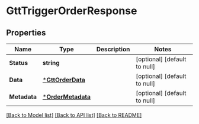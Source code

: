 # GttTriggerOrderResponse

## Properties
Name | Type | Description | Notes
------------ | ------------- | ------------- | -------------
**Status** | **string** |  | [optional] [default to null]
**Data** | [***GttOrderData**](GttOrderData.md) |  | [optional] [default to null]
**Metadata** | [***OrderMetadata**](OrderMetadata.md) |  | [optional] [default to null]

[[Back to Model list]](../README.md#documentation-for-models) [[Back to API list]](../README.md#documentation-for-api-endpoints) [[Back to README]](../README.md)

